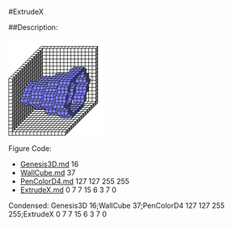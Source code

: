 #ExtrudeX

##Description: <x1> <y> <z> <x2> <Shape> <StartScale> <StopScale> <Skips>

![](ExtrudeX.png)

Figure Code:
- [Genesis3D.md](Genesis3D) 16
- [WallCube.md](WallCube) 37
- [PenColorD4.md](PenColorD4) 127 127 255 255
- [ExtrudeX.md](ExtrudeX) 0 7 7 15 6 3 7 0

Condensed: Genesis3D 16;WallCube 37;PenColorD4 127 127 255 255;ExtrudeX 0 7 7 15 6 3 7 0

